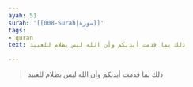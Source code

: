 ```yaml
---
ayah: 51
surah: '[[008-Surah|سورة]]'
tags:
- quran
text: ذلك بما قدمت أيديكم وأن الله ليس بظلام للعبيد

---
```

> ذلك بما قدمت أيديكم وأن الله ليس بظلام للعبيد
